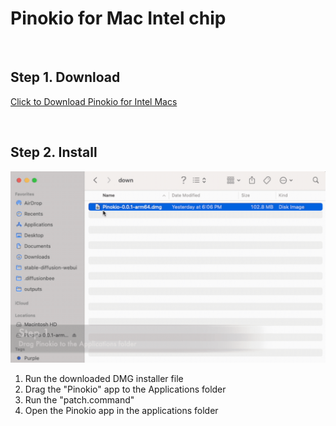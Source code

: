 # Pinokio for Mac Intel chip

<br>

## Step 1. Download

<a href="https://github.com/pinokiocomputer/pinokio/releases/download/0.1.18/Pinokio-0.1.18.dmg" class='btn'>Click to Download Pinokio for Intel Macs</a>

<br>

## Step 2. Install

![macinstall.gif](macinstall.gif)

1. Run the downloaded DMG installer file
2. Drag the "Pinokio" app to the Applications folder
3. Run the "patch.command"
4. Open the Pinokio app in the applications folder

